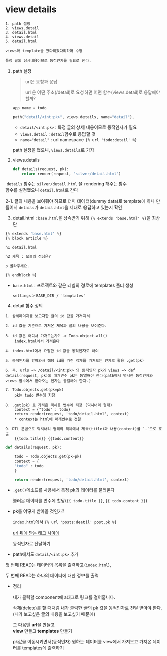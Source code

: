 # view details 

````
1. path 설정
2. views.detail
3. detail.html
4. views.detail
5. detail.html
````

```
views와 template을 왔다리갔다리하며 수정
```

```
특정 글의 상세내용이므로 동적인자를 필요로 한다.
```



1. path 설정

   > url은 요청과 응답
   >
   > url 은 어떤 주소(/detail)로 요청하면 어떤 함수(views.detail)로 응답해야 할까?

   ```py
   app_name = todo
   
   path("detail/<int:pk>", views.details, name="detail"),
   ```

   - `detail/<int:pk>` : 특정 글의 상세 내용이므로 동적인자가 필요
   - `views.detail` : `detail`함수로 응답할 것
   - `name="detail"` : url namespace `{% url 'todo:detail' %}`

   

   path 설정을 했으니, `views.details`로 가자

   

2. views.details

   ```python
   def details(request, pk):
       return render(request, "silver/detail.html")
   ```

​	`details` 함수는 `silver/detail.html` 을 rendering 해주는 함수<br>	함수를 설정했으니 `detail.html`로 간다



2-1. 글의 내용을 보여줘야 하므로 더미 데이터(dummy data)로 template에 하나 만들어서 `details`가 `detail.html`을 제대로 응답하고 있는지 확인



3. detail.html : `base.html`을 상속받기 위해 `{% extends 'base.html' %}`을 최상단

```python
{% extends 'base.html' %}
{% block article %}

h1 detail.html

h2 제목 : 오늘의 점심은?

p 골라주세요.

{% endblock %}
```

- `base.html` : 프로젝트와 같은 레벨의 경로에 templates 폴더 생성

  `settings` > `BASE_DIR / 'templates'`



4. detail 함수 정의

```
1. 상세페이지를 보고자한 글의 id 값을 가져와서

2. id 값을 기준으로 가져온 제목과 글의 내용을 보여준다.

3. id 값은 어디서 가져오는가? -> Todo.object.all()
	index.html에서 가져온다
	
4. index.html에서 요청한 id 값을 동적인자로 하여

5. 동적인자를 받아와서 해당 id를 가진 객체를 가져오는 인자로 활용 .get(pk)

6. 즉, urls => /detail/<int:pk> 의 동적인자 pk와 views => def detail(request, pk)의 매개변수 pk는 동일해야 한다(path에서 명시한 동적인자와 views 함수에서 받아오는 인자는 동일해야 한다.)

7. Todo.objects.get(pk=pk)
	pk는 todo 변수에 저장
	
8. .get(pk) 로 가져온 객체를 변수에 저장 (딕셔너리 형태)
	context = {"todo" : todo}
	return render(request, 'todo/detail.html', context)
	* context는 html에 매개변수로 전달

9. DTL 문법으로 딕셔너리 형태의 객체에서 제목(title)과 내용(content)를 `.`으로 호출
	{{todo.title}} {{todo.content}}
```

```python
def details(request, pk):
```

```python
	todo = Todo.objects.get(pk=pk)
	context = {
	"todo" : todo
	}
```

```python
	return render(request, 'todo/detail.html', context)
```



- `.get()`메소드를 사용해서 특정 pk의 데이터를 불러온다

	불러온 데이터를 변수에 할당(`{{ todo.title }}`, `{{ todo.content }}`)

- pk를 어떻게 받아올 것인가?

  `index.html`에서 `{% url 'posts:deatil' post.pk %}`

  <u>url 뒤에 닫는 태그 사이에</u>

  동적인자로 전달하기

- path에서도 `detail/<int:pk>` 추가



첫 번째 READ는 데이터의 목록을 출력하고(`index.html`),

두 번째 READ는 하나의 데이터에 대한 정보를 출력



- 정리

  내가 클릭할 component에 a태그로 링크를 걸어줍니다.

  삭제(delete)를 할 때처럼 내가 클릭한 글의 pk 값을 동적인자로 전달 받아야 한다.<br>(내가 보고싶은 글의 내용을 보고싶기 때문에)

  그 다음엔 **url**을 만들고 <br>**view** 만들고 **templates** 만들기

  pk값을 이동시키면서(동적인자) 원하는 데이터를 view에서 가져오고 가져온 데이터를 templates에 출력하기
